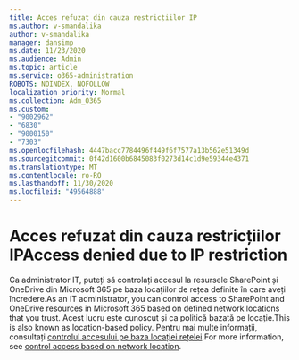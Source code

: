 ```yaml
---
title: Acces refuzat din cauza restricțiilor IP
ms.author: v-smandalika
author: v-smandalika
manager: dansimp
ms.date: 11/23/2020
ms.audience: Admin
ms.topic: article
ms.service: o365-administration
ROBOTS: NOINDEX, NOFOLLOW
localization_priority: Normal
ms.collection: Adm_O365
ms.custom:
- "9002962"
- "6830"
- "9000150"
- "7303"
ms.openlocfilehash: 4447bacc7784496f449f6f7577a13b562e51349d
ms.sourcegitcommit: 0f42d1600b6845083f0273d14c1d9e59344e4371
ms.translationtype: MT
ms.contentlocale: ro-RO
ms.lasthandoff: 11/30/2020
ms.locfileid: "49564888"
---
```

# <a name="access-denied-due-to-ip-restriction"></a><span data-ttu-id="a733e-102">Acces refuzat din cauza restricțiilor IP</span><span class="sxs-lookup"><span data-stu-id="a733e-102">Access denied due to IP restriction</span></span>

<span data-ttu-id="a733e-103">Ca administrator IT, puteți să controlați accesul la resursele SharePoint și OneDrive din Microsoft 365 pe baza locațiilor de rețea definite în care aveți încredere.</span><span class="sxs-lookup"><span data-stu-id="a733e-103">As an IT administrator, you can control access to SharePoint and OneDrive resources in Microsoft 365 based on defined network locations that you trust.</span></span> <span data-ttu-id="a733e-104">Acest lucru este cunoscut și ca politică bazată pe locație.</span><span class="sxs-lookup"><span data-stu-id="a733e-104">This is also known as location-based policy.</span></span> <span data-ttu-id="a733e-105">Pentru mai multe informații, consultați [controlul accesului pe baza locației rețelei](https://docs.microsoft.com/sharepoint/control-access-based-on-network-location).</span><span class="sxs-lookup"><span data-stu-id="a733e-105">For more information, see [control access based on network location](https://docs.microsoft.com/sharepoint/control-access-based-on-network-location).</span></span>

